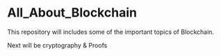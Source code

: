 # All_About_Blockchain

This repository will includes some of the important topics of Blockchain. 

Next will be cryptography & Proofs
